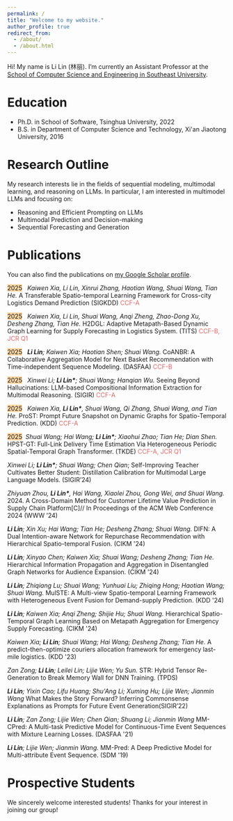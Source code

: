```yaml
---
permalink: /
title: "Welcome to my website."
author_profile: true
redirect_from: 
  - /about/
  - /about.html
---
```


Hi! My name is Li Lin (林丽). I’m currently an Assistant Professor at the [School of Computer Science and Engineering in Southeast University](https://cse.seu.edu.cn/).


Education
======
* Ph.D. in School of Software, Tsinghua University, 2022
* B.S. in Department of Computer Science and Technology, Xi'an Jiaotong University, 2016


Research Outline
======
My research interests lie in the fields of sequential modeling, multimodal learning, and reasoning on LLMs.
In particular, I am interested in multimodel LLMs and focusing on:
* Reasoning and Efficient Prompting on LLMs
* Multimodal Prediction and Decision-making
* Sequential Forecasting and Generation

Publications
======
You can also find the publications on <a href="{{site.author.googlescholar}}">my Google Scholar profile</a>.

<span style="background-color: #ffd6a4;">2025</span> &nbsp; _Kaiwen Xia, Li Lin, Xinrui Zhang, Haotian Wang, Shuai Wang, Tian He._ A Transferable Spatio-temporal Learning Framework for Cross-city Logistics Demand Prediction (SIGKDD) <span style="color: #df6a6a">CCF-A</span>

<span style="background-color: #ffd6a4;">2025</span> &nbsp; _Kaiwen Xia, Li Lin, Shuai Wang, Anqi Zheng, Zhao-Dong Xu, Desheng Zhang, Tian He._ H2DGL: Adaptive Metapath-Based Dynamic Graph Learning for Supply Forecasting in Logistics System. (TITS) <span style="color: #df6a6a">CCF-B, JCR Q1</span>

<span style="background-color: #ffd6a4;">2025</span> &nbsp; _**Li Lin**; Kaiwen Xia; Haotian Shen; Shuai Wang._ CoANBR: A Collaborative Aggregation Model for Next Basket Recommendation with Time-independent Sequence Modeling. (DASFAA) <span style="color: #df6a6a">CCF-B</span>

<span style="background-color: #ffd6a4;">2025</span> &nbsp; _Xinwei Li; **Li Lin\***; Shuai Wang; Hanqian Wu._ Seeing Beyond Hallucinations: LLM-based Compositional Information Extraction for Multimodal Reasoning. (SIGIR) <span style="color: #df6a6a">CCF-A</span>

<span style="background-color: #ffd6a4;">2025</span> &nbsp;  _Kaiwen Xia, **Li Lin\***, Shuai Wang, Qi Zhang, Shuai Wang, and Tian He._ ProST: Prompt Future Snapshot on Dynamic Graphs for Spatio-Temporal Prediction. (KDD) <span style="color: #df6a6a">CCF-A</span>

<span style="background-color: #ffd6a4;">2025</span> &nbsp;_Shuai Wang; Hai Wang; **Li Lin\***; Xiaohui Zhao; Tian He; Dian Shen._ HPST-GT: Full-Link Delivery Time Estimation Via Heterogeneous Periodic Spatial-Temporal Graph Transformer. (TKDE) <span style="color: #df6a6a">CCF-A, JCR Q1</span>

_Xinwei Li; **Li Lin\***; Shuai Wang; Chen Qian_; Self-Improving Teacher Cultivates Better Student: Distillation Calibration for Multimodal Large Language Models. (SIGIR’24)

_Zhiyuan Zhou, **Li Lin\***, Hai Wang, Xiaolei Zhou, Gong Wei, and Shuai Wang._ 2024. A Cross-Domain Method for Customer Lifetime Value Prediction in Supply Chain Platform[C]// In Proceedings of the ACM Web Conference 2024 (WWW ’24)

_**Li Lin**; Xin Xu; Hai Wang; Tian He; Desheng Zhang; Shuai Wang._ DIFN: A Dual Intention-aware Network for Repurchase Recommendation with Hierarchical Spatio-temporal Fusion. (CIKM '24)

_**Li Lin**; Xinyao Chen; Kaiwen Xia; Shuai Wang; Desheng Zhang; Tian He._ Hierarchical Information Propagation and Aggregation in Disentangled Graph Networks for Audience Expansion. (CIKM '24)

_**Li Lin**; Zhiqiang Lu; Shuai Wang; Yunhuai Liu; Zhiqing Hong; Haotian Wang; Shuai Wang._ MulSTE: A Multi-view Spatio-temporal Learning Framework with Heterogeneous Event Fusion for Demand-supply Prediction. (KDD '24)

_**Li Lin**; Kaiwen Xia; Anqi Zheng; Shijie Hu; Shuai Wang._ Hierarchical Spatio-Temporal Graph Learning Based on Metapath Aggregation for Emergency Supply Forecasting. (CIKM '24)

_Kaiwen Xia; **Li Lin**; Shuai Wang; Hai Wang; Desheng Zhang; Tian He._ A predict-then-optimize couriers allocation framework for emergency last-mile logistics. (KDD '23)

_Zan Zong; **Li Lin**; Leilei Lin; Lijie Wen; Yu Sun._ STR: Hybrid Tensor Re-Generation to Break Memory Wall for DNN Training. (TPDS)

_**Li Lin**; Yixin Cao; Lifu Huang; Shu'Ang Li; Xuming Hu; Lijie Wen; Jianmin Wang_ What Makes the Story Forward? Inferring Commonsense Explanations as Prompts for Future Event Generation(SIGIR’22)

_**Li Lin**; Zan Zong; Lijie Wen; Chen Qian; Shuang Li; Jianmin Wang_ MM-CPred: A Multi-task Predictive Model for Continuous-Time Event Sequences with Mixture Learning Losses. (DASFAA '21) 

_**Li Lin**; Lijie Wen; Jianmin Wang._ MM-Pred: A Deep Predictive Model for Multi-attribute Event Sequence. (SDM '19)

Prospective Students
======
We sincerely welcome interested students!
Thanks for your interest in joining our group!
